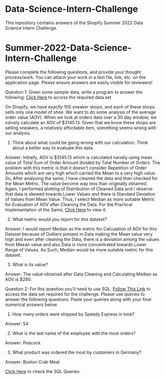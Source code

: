 # Data-Science-Intern-Challenge
This repository contains answers of the Shopify Summer 2022 Data Science Intern Challenge.
# Summer-2022-Data-Science-Intern-Challenge

Please complete the following questions, and provide your thought process/work. You can attach your work in a text file, link, etc. on the application page. Please ensure answers are easily visible for reviewers!

Question 1: Given some sample data, write a program to answer the following: [Click Here](https://github.com/hvhawk/Data_Science_Intern_Challenge/blob/6cec77fb02ff62fa01b51815a29d384da3ec8e60/Data_Science_Intern_Challenge_DataSet_q1.csv) to access the required data set

On Shopify, we have exactly 100 sneaker shops, and each of these shops sells only one model of shoe. We want to do some analysis of the average order value (AOV). When we look at orders data over a 30 day window, we naively calculate an AOV of $3145.13. Given that we know these shops are selling sneakers, a relatively affordable item, something seems wrong with our analysis. 

1. Think about what could be going wrong with our calculation. Think about a better way to evaluate this data. 

Answer:
Initially, AOV is $3145.13 which is calculated naively using mean value of Total Sum of Order Amount divided by Total Number of Orders. The problem with this metric is that it doesn't consider Repetition of Order Amounts which are very high which carried the Mean to a very high value.
So, After analysing the same, I have cleaned the data and then checked for the Mean Metric. The value become way less than originally obtained. 
Again, I performed plotting of Distribution of Cleaned Data and I observe that data is skewed towards Lower Values and there is Standard Deviation of Values from Mean Value.
Thus, I select Median as more suitable Metric for Evaluation of AOV after Cleaning the Data.
For the Practical Implementation of the Same, [Click Here](https://github.com/hvhawk/Data_Science_Intern_Challenge/blob/6cec77fb02ff62fa01b51815a29d384da3ec8e60/Data_Science_Intern_Challenge_q1.ipynb) to view it.

2. What metric would you report for this dataset?

Answer:
I would report Median as the metric for Calculation of AOV for this Dataset because of Outliers present in Data making the Mean value very high and even after cleaning the Data, there is a deviation among the values from Meean value and also Data is more concentrated towards Lower Range of Values. As Such, Median would be more suitable metric for this dataset.

3. What is its value?

Answer:
The value obtained after Data Cleaning and Calculating Median as AOV is $280.

Question 2: For this question you’ll need to use SQL. [Follow This Link](https://www.w3schools.com/SQL/TRYSQL.ASP?FILENAME=TRYSQL_SELECT_ALL) to access the data set required for the challenge. Please use queries to answer the following questions. Paste your queries along with your final numerical answers below.

1. How many orders were shipped by Speedy Express in total? 

Answer: 54

2. What is the last name of the employee with the most orders?

Answer: Peacock

3. What product was ordered the most by customers in Germany?

Answer: Boston Crab Meat

[Click Here](https://github.com/hvhawk/Data_Science_Intern_Challenge/blob/6cec77fb02ff62fa01b51815a29d384da3ec8e60/Data_Science_Intern_q2.sql) to check the SQL Queries.

